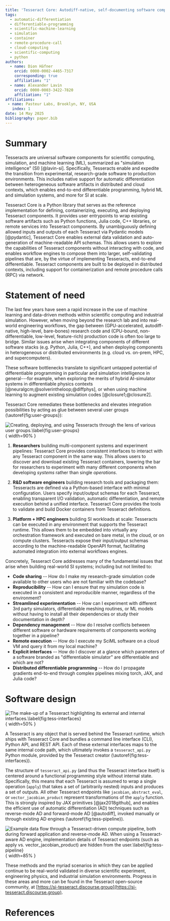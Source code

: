 ```yaml
---
title: 'Tesseract Core: Autodiff-native, self-documenting software components for Simulation Intelligence'
tags:
  - automatic-differentiation
  - differentiable-programming
  - scientific-machine-learning
  - simulation
  - container
  - remote-procedure-call
  - cloud-computing
  - scientific-computing
  - python
authors:
  - name: Dion Häfner
    orcid: 0000-0002-4465-7317
    corresponding: true
    affiliation: "1"
  - name: Alexander Lavin
    orcid: 0000-0003-3422-7820
    affiliation: "1"
affiliations:
 - name: Pasteur Labs, Brooklyn, NY, USA
   index: 1
date: 14 May 2025
bibliography: paper.bib
---
```


# Summary

Tesseracts are universal software components for scientific computing, simulation, and machine learning (ML), summarized as "simulation intelligence" (SI) [@lavin-si]. Specifically, Tesseracts enable and expedite the transition from experimental, research-grade software to production environments. This includes native support for automatic differentiation between heterogeneous software artifacts in distributed and cloud contexts, which enables end-to-end differentiable programming, hybrid ML and simulation systems, and more for SI at scale.

Tesseract Core is a Python library that serves as the reference implementation for defining, containerizing, executing, and deploying Tesseract components. It provides user entrypoints to wrap existing software artifacts such as Python functions, Julia code, C++ libraries, or remote services into Tesseract components. By unambiguously defining allowed inputs and outputs of each Tesseract via Pydantic models [@pydantic], Tesseract Core enables external data validation and auto-generation of machine-readable API schemas. This allows users to explore the capabilities of Tesseract components without interacting with code, and enables workflow engines to compose them into larger, self-validating pipelines that are, by the virtue of implementing Tesseracts, end-to-end differentiable. Tesseract components are built to be deployed in distributed contexts, including support for containerization and remote procedure calls (RPC) via network.

# Statement of need

The last few years have seen a rapid increase in the use of machine learning and data-driven methods within scientific computing and industrial simulation. However, when moving beyond the research lab and into real-world engineering workflows, the gap between (GPU-accelerated, autodiff-native, high-level, bare-bones) research code and (CPU-bound, non-differentiable, low-level, feature-rich) production code is often too large to bridge. Similar issues arise when integrating components of different software stacks (e.g. Python, Julia, C++), and when deploying components in heterogeneous or distributed environments (e.g. cloud vs. on-prem, HPC, and supercomputers).

These software bottlenecks translate to significant untapped potential of differentiable programming in particular and simulation intelligence in general---for example, when exploring the merits of hybrid AI-simulator systems in differentiable physics contexts [@neuralgcm;@solverintheloop;@diffphys], or when using machine learning to augment existing simulation codes [@closure1;@closure2].

Tesseract Core remediates these bottlenecks and elevates integration possibilities by acting as glue between several user groups (\autoref{fig:user-groups}):

![Creating, deploying, and using Tesseracts through the lens of various user groups.\label{fig:user-groups}](tesseract-user-interactions.png){ width=90% }

1. **Researchers** building multi-component systems and experiment pipelines: Tesseract Core provides consistent interfaces to interact with any Tesseract component in the same way. This allows users to discover and download existing Tesseract containers, lowering the bar for researchers to experiment with many different components when developing *systems* rather than single *operations*.

2. **R&D software engineers** building research tools and packaging them: Tesseracts are defined via a Python-based interface with minimal configuration. Users specify input/output schemas for each Tesseract, enabling transparent I/O validation, automatic differentiation, and remote execution behind a unified interface. Tesseract Core provides the tools to validate and build Docker containers from Tesseract definitions.

3. **Platform + HPC engineers** building SI workloads at scale: Tesseracts can be executed in any environment that supports the Tesseract runtime. This allows them to be embedded into virtually any orchestration framework and executed on bare metal, in the cloud, or on compute clusters. Tesseracts expose their input/output schemas according to the machine-readable OpenAPI format, facilitating automated integration into external workflows engines.

Concretely, Tesseract Core addresses many of the fundamental issues that arise when building real-world SI systems; including but not limited to:

- **Code sharing** -- How do I make my research-grade simulation code available to other users who are not familiar with the codebase?
- **Reproducibility** -- How can I ensure that my simulation code is executed in a consistent and reproducible manner, regardless of the environment?
- **Streamlined experimentation** -- How can I experiment with different 3rd party simulators, differentiable meshing routines, or ML models without having to install all their dependencies or study their documentation in depth?
- **Dependency management** -- How do I resolve conflicts between different software or hardware requirements of components working together in a pipeline?
- **Remote execution** -- How do I execute my SciML software on a cloud VM and query it from my local machine?
- **Explicit interfaces** -- How do I discover at a glance which parameters of a software branded as "differentiable simulator" are differentiable and which are not?
- **Distributed differentiable programming** -- How do I propagate gradients end-to-end through complex pipelines mixing torch, JAX, and Julia code?

# Software design

![The make-up of a Tesseract highlighting its external and internal interfaces.\label{fig:tess-interfaces}](what-makes-a-tesseract.png){ width=50% }

A Tesseract is any object that is served behind the Tesseract runtime, which ships with Tesseract Core and bundles a command line interface (CLI), Python API, and REST API. Each of these external interfaces maps to the same internal code path, which ultimately invokes a `tesseract_api.py` Python module, provided by the Tesseract creator (\autoref{fig:tess-interfaces}).

The structure of `tesseract_api.py` (and thus the Tesseract interface itself) is centered around a functional programming style without internal state. Specifically, this means that each Tesseract is assumed to wrap a single operation (`apply`) that takes a set of (arbitrarily nested) inputs and produces a set of outputs. All other Tesseract endpoints like `jacobian`, `abstract_eval`, or `vector_jacobian_product` represent transformations of the `apply` function. This is strongly inspired by JAX primitives [@jax2018github], and enables the efficient use of automatic differentiation (AD) techniques such as reverse-mode AD and forward-mode AD [@autodiff], invoked manually or through existing AD engines (\autoref{fig:tess-pipeline}).

![Example data flow through a Tesseract-driven compute pipeline, both during forward application and reverse-mode AD. When using a Tesseract-aware AD engine, implementation details of Tesseract endpoints (such as `apply` vs. `vector_jacobian_product`) are hidden from the user.\label{fig:tess-pipeline}](tesseract-dataflow.png){ width=85% }

These methods and the myriad scenarios in which they can be applied continue to be real-world validated in diverse scientific experiment, engineering physics, and industrial simulation environments. Progress in these areas and more can be found in the Tesseract open-source community, at [https://si-tesseract.discourse.group](https://si-tesseract.discourse.group).

<!--
# Mathematics

Single dollars ($) are required for inline mathematics e.g. $f(x) = e^{\pi/x}$

Double dollars make self-standing equations:

$$\Theta(x) = \left\{\begin{array}{l}
0\textrm{ if } x < 0\cr
1\textrm{ else}
\end{array}\right.$$

You can also use plain \LaTeX for equations
\begin{equation}\label{eq:fourier}
\hat f(\omega) = \int_{-\infty}^{\infty} f(x) e^{i\omega x} dx
\end{equation}
and refer to \autoref{eq:fourier} from text.

# Citations

Citations to entries in paper.bib should be in
[rMarkdown](http://rmarkdown.rstudio.com/authoring_bibliographies_and_citations.html)
format.

If you want to cite a software repository URL (e.g. something on GitHub without a preferred
citation) then you can do it with the example BibTeX entry below for @fidgit.

For a quick reference, the following citation commands can be used:
- `@author:2001`  ->  "Author et al. (2001)"
- `[@author:2001]` -> "(Author et al., 2001)"
- `[@author1:2001; @author2:2001]` -> "(Author1 et al., 2001; Author2 et al., 2002)"

# Figures

Figures can be included like this:
![Caption for example figure.\label{fig:example}](figure.png)
and referenced from text using \autoref{fig:example}.

Figure sizes can be customized by adding an optional second parameter:
![Caption for example figure.](figure.png){ width=20% }

# Acknowledgements

We acknowledge contributions from Brigitta Sipocz, Syrtis Major, and Semyeong
Oh, and support from Kathryn Johnston during the genesis of this project.
-->

# References
